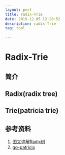 ```yaml
---
layout: post
title: radix-Trie
date: 2019-12-05 12:28:52
description: radix-Trie
tag: tool

---
```

# Radix-Trie

## 简介

## Radix(radix tree)

## Trie(patricia trie)

## 参考资料

1. [图文详解Radix树](https://blog.csdn.net/petershina/article/details/53313624)
2. [go-patricia](https://github.com/tchap/go-patricia/)
